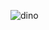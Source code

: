 ![dino](https://github.com/f0ck4lx/f0ck4lx/assets/141354146/c34c8a55-1acf-4080-b710-f92fb9b9f48b)
  



